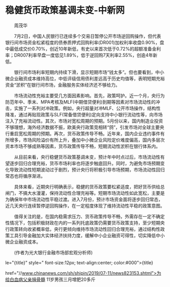 # 稳健货币政策基调未变-中新网

　　周茂华

　　7月2日，中国人民银行已连续多个交易日暂停公开市场逆回购操作，但代表银行间市场资金松紧程度的债券质押式回购利率(DR001)加权利率收盘0.90%，盘中最低成交价0.70%，创近10年新低，有史以来首次低于0.72%的超额准备金利率；DR007利率早盘一度低见1.89%，低于逆回购7天利率2.55%，创逾4年新低。

　　银行间市场利率短期内持续下滑，显示短期市场“钱太多”。但也要看到，中小微企业融资成本维持高位，中低评级信用债利差远高于历史均值等，表明短期充裕资金“淤积”在银行间市场，金融服务实体经济还不够给力。

　　市场流动性充裕主要受几方面因素影响。首先，政策呵护。近一个月，央行为防范年中、季末、MPA考核及MLF(中期借贷便利)到期等因素对市场流动性的冲击，实施了一系列对冲政策。例如，央行超量对冲MLF、公开市场操作，结构性降准，通过再贴现政策与SLF(常备借贷便利)定向支持中小银行流动性等，向市场注入了充裕流动性。其次，市场对宽松周期的预期。5月份以来，国内制造业投资不够理想，海外经济数据不振，欧美央行政策竞相转“鸽”，引发市场对全球主要央行重启宽松周期的预期。再次，货币政策传导不畅。近年来，国内企业违约事件有所增多，市场风险溢价有所上升，叠加中小微企业风险定价难度偏高，国内多层次资本市场不够成熟等因素，货币政策传导不畅，短期流动性淤积在银行体系内。

　　从目前来看，央行稳健货币政策基调未变，预计年中时点过后，市场流动性有望逐步回归合理充裕，货币市场利率也将逐步触底回升。同时，为避免市场预期变化导致流动性短期波动过于剧烈，预计央行将积极引导市场预期，市场流动性回归常态也将循序渐进。

　　具体来看，近期央行明确表示，稳健的货币政策要松紧适度，把好货币供给总闸门，不搞大水漫灌，保持流动性合理充裕等。短期市场流动性如此宽松，主要是为确保年中市场流动性平稳过渡。进入7月份，预计市场资金面将逐步回归常态，近几天央行连续暂停逆回购操作，在一定程度体现了维持流动性平稳的政策意图。

　　值得关注的是，在国内稳需求压力、货币政策传导不畅，外需存在一定不确定性情况下，包括积极财政在内的一系列托底政策仍需要货币政策支持，至少短期央行政策转向收紧概率低，央行更倾向维持市场流动性回归合理充裕，通过结构性政策工具引导金融加大实体经济扶持力度，缓解中小企业融资可得性，切实降低中小微企业融资成本。

　　(作者为光大银行金融市场部宏观分析师)

le="{title}" style=" font-size:12px; text-align:center; color:#000">{title}

href="//www.chinanews.com/sh/shipin/2019/07-11/news823153.shtml">为给白血病父亲捐骨髓 11岁男孩三月增肥20多斤
